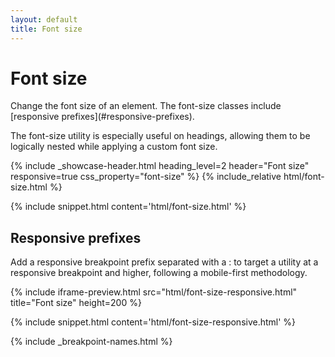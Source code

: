 ```yaml
---
layout: default
title: Font size
---
```


# Font size

<div class="va-introtext" markdown="1">
Change the font size of an element. The font-size classes include [responsive prefixes](#responsive-prefixes).
</div>

The font-size utility is especially useful on headings, allowing them to be logically nested while applying a custom font size.

<div class="site-showcase">
{%
  include _showcase-header.html
  heading_level=2
  header="Font size"
  responsive=true
  css_property="font-size"
%}
{% include_relative html/font-size.html %}
</div>

{% include snippet.html content='html/font-size.html' %}

## Responsive prefixes

Add a responsive breakpoint prefix separated with a : to target a utility at a responsive breakpoint and higher, following a mobile-first methodology.

{% include iframe-preview.html src="html/font-size-responsive.html" title="Font size" height=200 %}

{% include snippet.html content='html/font-size-responsive.html' %}

{% include _breakpoint-names.html %}
